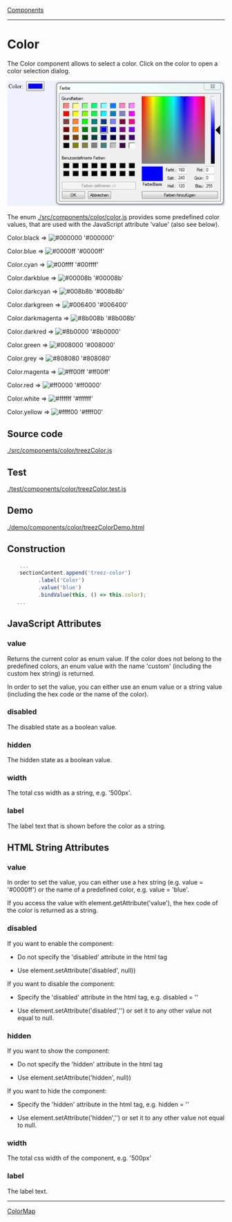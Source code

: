 [Components](../components.md)

----

# Color
		
The Color component allows to select a color. Click on the color to open a color selection dialog.
	
![](../../images/treez_color.png)

The enum [./src/components/color/color.js](../../../src/components/color/color.js) provides some predefined color values, 
that are used with the JavaScript attribute 'value' (also see below). 



Color.black => ![#000000](https://placehold.it/15/000000/000000?text=+) '#000000'

Color.blue => ![#0000ff](https://placehold.it/15/0000ff/000000?text=+) '#0000ff'

Color.cyan => ![#00ffff](https://placehold.it/15/00ffff/000000?text=+) '#00ffff'

Color.darkblue => ![#00008b](https://placehold.it/15/00008b/000000?text=+) '#00008b'

Color.darkcyan => ![#008b8b](https://placehold.it/15/008b8b/000000?text=+) '#008b8b' 

Color.darkgreen => ![#006400](https://placehold.it/15/006400/000000?text=+) '#006400'

Color.darkmagenta => ![#8b008b](https://placehold.it/15/8b008b/000000?text=+) '#8b008b'

Color.darkred => ![#8b0000](https://placehold.it/15/8b0000/000000?text=+) '#8b0000'

Color.green => ![#008000](https://placehold.it/15/008000/000000?text=+) '#008000'

Color.grey => ![#808080](https://placehold.it/15/808080/000000?text=+) '#808080'

Color.magenta => ![#ff00ff](https://placehold.it/15/ff00ff/000000?text=+) '#ff00ff'

Color.red => ![#ff0000](https://placehold.it/15/ff0000/000000?text=+) '#ff0000'

Color.white => ![#ffffff](https://placehold.it/15/ffffff/000000?text=+) '#ffffff'

Color.yellow => ![#ffff00](https://placehold.it/15/ffff00/000000?text=+) '#ffff00'

		
## Source code

[./src/components/color/treezColor.js](../../../src/components/color/treezColor.js)

## Test

[./test/components/color/treezColor.test.js](../../../test/components/color/treezColor.test.js)

## Demo

[./demo/components/color/treezColorDemo.html](../../../demo/components/color/treezColorDemo.html)

## Construction

```javascript
    ...
    sectionContent.append('treez-color')
		  .label('Color')		  
		  .value('blue')		
		  .bindValue(this, () => this.color);	
   ...
```

## JavaScript Attributes

### value

Returns the current color as enum value. If the color does not belong to the predefined colors, an enum value with the name 'custom' (including the custom hex string) is returned. 

In order to set the value, you can either use an enum value or a string value (including the hex code or the name of the color).  

### disabled

The disabled state as a boolean value. 

### hidden

The hidden state as a boolean value.

### width

The total css width as a string, e.g. '500px'.

### label

The label text that is shown before the color as a string. 

## HTML String Attributes

### value

In order to set the value, you can either use a hex string (e.g. value = '#0000ff') or the name of a predefined color, e.g. value = 'blue'.  

If you access the value with element.getAttribute('value'), the hex code of the color is returned as a string. 

### disabled

If you want to enable the component:

* Do not specify the 'disabled' attribute in the html tag

* Use element.setAttribute('disabled', null)) 

If you want to disable the component:

* Specify the 'disabled' attribute in the html tag, e.g. disabled = ''

* Use element.setAttribute('disabled','') or set it to any other value not equal to null. 

### hidden

If you want to show the component:

* Do not specify the 'hidden' attribute in the html tag

* Use element.setAttribute('hidden', null)) 

If you want to hide the component:

* Specify the 'hidden' attribute in the html tag, e.g. hidden = ''

* Use element.setAttribute('hidden','') or set it to any other value not equal to null. 

### width

The total css width of the component, e.g. '500px'

### label

The label text.




----

[ColorMap](../colorMap/colorMap.md)
